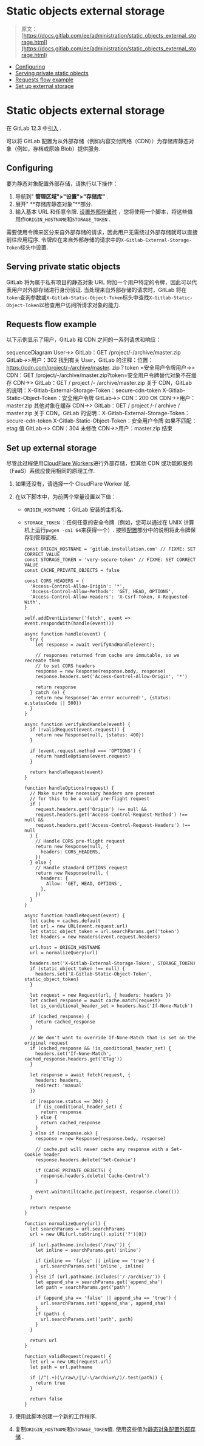 # Static objects external storage

> 原文：[https://docs.gitlab.com/ee/administration/static_objects_external_storage.html](https://docs.gitlab.com/ee/administration/static_objects_external_storage.html)

*   [Configuring](#configuring)
*   [Serving private static objects](#serving-private-static-objects)
*   [Requests flow example](#requests-flow-example)
*   [Set up external storage](#set-up-external-storage)

# Static objects external storage[](#static-objects-external-storage "Permalink")

在 GitLab 12.3 中[引入](https://gitlab.com/gitlab-org/gitlab-foss/-/merge_requests/31025) .

可以将 GitLab 配置为从外部存储（例如内容交付网络（CDN））为存储库静态对象（例如，存档或原始 Blob）提供服务.

## Configuring[](#configuring "Permalink")

要为静态对象配置外部存储，请执行以下操作：

1.  导航到" **管理区域">"设置">"存储库"** .
2.  展开" **存储库静态对象"**部分.
3.  输入基本 URL 和任意令牌. [设置外部存储时](#set-up-external-storage) ，您将使用一个脚本，将这些值用作`ORIGIN_HOSTNAME`和`STORAGE_TOKEN` .

需要使用令牌来区分来自外部存储的请求，因此用户无需绕过外部存储就可以直接前往应用程序. 令牌应在来自外部存储的请求中的`X-Gitlab-External-Storage-Token`标头中设置.

## Serving private static objects[](#serving-private-static-objects "Permalink")

GitLab 将为属于私有项目的静态对象 URL 附加一个用户特定的令牌，因此可以代表用户对外部存储进行身份验证. 当处理来自外部存储的请求时，GitLab 将在`token`查询参数或`X-Gitlab-Static-Object-Token`标头中查找`X-Gitlab-Static-Object-Token`以检查用户访问所请求对象的能力.

## Requests flow example[](#requests-flow-example "Permalink")

以下示例显示了用户，GitLab 和 CDN 之间的一系列请求和响应：

sequenceDiagram User->> GitLab：GET /project/-/archive/master.zip GitLab->>用户：302 找到有关 User，GitLab 的注释：位置：https://cdn.com/project/-/archive/master. zip？token =安全用户令牌用户->> CDN：GET /project/-/archive/master.zip?token=安全用户令牌替代对象不在缓存 CDN->> GitLab：GET / project /- /archive/master.zip 关于 CDN，GitLab 的说明：X-Gitlab-External-Storage-Token：secure-cdn-token
X-Gitlab-Static-Object-Token：安全用户令牌 GitLab->> CDN：200 OK CDN->>用户：master.zip 其他对象在缓存 CDN->> GitLab：GET / project /-/ a​​rchive / master.zip 关于 CDN，GitLab 的说明：X-Gitlab-External-Storage-Token：secure-cdn-token
X-Gitlab-Static-Object-Token：安全用户令牌
如果不匹配：etag 值 GitLab->> CDN：304 未修改 CDN->>用户：master.zip 结束

## Set up external storage[](#set-up-external-storage "Permalink")

尽管此过程使用[CloudFlare Workers](https://workers.cloudflare.com)进行外部存储，但其他 CDN 或功能即服务（FaaS）系统应使用相同的原理工作.

1.  如果还没有，请选择一个 CloudFlare Worker 域.
2.  在以下脚本中，为前两个常量设置以下值：

    *   `ORIGIN_HOSTNAME` ：GitLab 安装的主机名.
    *   `STORAGE_TOKEN` ：任何任意的安全令牌（例如，您可以通过在 UNIX 计算机上运行`pwgen -cn1 64`来获得一个）. 按照[配置](#configuring)部分中的说明将此令牌保存到管理面板.

        ```
        const ORIGIN_HOSTNAME = 'gitlab.installation.com' // FIXME: SET CORRECT VALUE
        const STORAGE_TOKEN = 'very-secure-token' // FIXME: SET CORRECT VALUE
        const CACHE_PRIVATE_OBJECTS = false

        const CORS_HEADERS = {
          'Access-Control-Allow-Origin': '*',
          'Access-Control-Allow-Methods': 'GET, HEAD, OPTIONS',
          'Access-Control-Allow-Headers': 'X-Csrf-Token, X-Requested-With',
        }

        self.addEventListener('fetch', event => event.respondWith(handle(event)))

        async function handle(event) {
          try {
            let response = await verifyAndHandle(event);

            // responses returned from cache are immutable, so we recreate them
            // to set CORS headers
            response = new Response(response.body, response)
            response.headers.set('Access-Control-Allow-Origin', '*')

            return response
          } catch (e) {
            return new Response('An error occurred!', {status: e.statusCode || 500})
          }
        }

        async function verifyAndHandle(event) {
          if (!validRequest(event.request)) {
            return new Response(null, {status: 400})
          }

          if (event.request.method === 'OPTIONS') {
            return handleOptions(event.request)
          }

          return handleRequest(event)
        }

        function handleOptions(request) {
          // Make sure the necessary headers are present
          // for this to be a valid pre-flight request
          if (
            request.headers.get('Origin') !== null &&
            request.headers.get('Access-Control-Request-Method') !== null &&
            request.headers.get('Access-Control-Request-Headers') !== null
          ) {
            // Handle CORS pre-flight request
            return new Response(null, {
              headers: CORS_HEADERS,
            })
          } else {
            // Handle standard OPTIONS request
            return new Response(null, {
              headers: {
                Allow: 'GET, HEAD, OPTIONS',
              },
            })
          }
        }

        async function handleRequest(event) {
          let cache = caches.default
          let url = new URL(event.request.url)
          let static_object_token = url.searchParams.get('token')
          let headers = new Headers(event.request.headers)

          url.host = ORIGIN_HOSTNAME
          url = normalizeQuery(url)

          headers.set('X-Gitlab-External-Storage-Token', STORAGE_TOKEN)
          if (static_object_token !== null) {
            headers.set('X-Gitlab-Static-Object-Token', static_object_token)
          }

          let request = new Request(url, { headers: headers })
          let cached_response = await cache.match(request)
          let is_conditional_header_set = headers.has('If-None-Match')

          if (cached_response) {
            return cached_response
          }

          // We don't want to override If-None-Match that is set on the original request
          if (cached_response && !is_conditional_header_set) {
            headers.set('If-None-Match', cached_response.headers.get('ETag'))
          }

          let response = await fetch(request, {
            headers: headers,
            redirect: 'manual'
          })

          if (response.status == 304) {
            if (is_conditional_header_set) {
              return response
            } else {
              return cached_response
            }
          } else if (response.ok) {
            response = new Response(response.body, response)

            // cache.put will never cache any response with a Set-Cookie header
            response.headers.delete('Set-Cookie')

            if (CACHE_PRIVATE_OBJECTS) {
              response.headers.delete('Cache-Control')
            }

            event.waitUntil(cache.put(request, response.clone()))
          }

          return response
        }

        function normalizeQuery(url) {
          let searchParams = url.searchParams
          url = new URL(url.toString().split('?')[0])

          if (url.pathname.includes('/raw/')) {
            let inline = searchParams.get('inline')

            if (inline == 'false' || inline == 'true') {
              url.searchParams.set('inline', inline)
            }
          } else if (url.pathname.includes('/-/archive/')) {
            let append_sha = searchParams.get('append_sha')
            let path = searchParams.get('path')

            if (append_sha == 'false' || append_sha == 'true') {
              url.searchParams.set('append_sha', append_sha)
            }
            if (path) {
              url.searchParams.set('path', path)
            }
          }

          return url
        }

        function validRequest(request) {
          let url = new URL(request.url)
          let path = url.pathname

          if (/^(.+)(\/raw\/|\/-\/archive\/)/.test(path)) {
            return true
          }

          return false
        } 
        ```

3.  使用此脚本创建一个新的工作程序.
4.  复制`ORIGIN_HOSTNAME`和`STORAGE_TOKEN`值. 使用这些值为[静态对象配置外部存储](#configuring) .